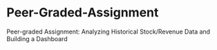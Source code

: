 # Peer-Graded-Assignment
Peer-graded Assignment: Analyzing Historical Stock/Revenue Data and Building a Dashboard
